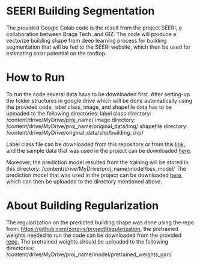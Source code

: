 # SEERI Building Segmentation

The provided Google Colab code is the result from the project SEERI, a collaboration between Braga Tech. and GIZ. The code will produce a vectorize building shape from deep learning process for building segmentation that will be fed to the SEERI website, which then be used for estimating solar potential on the rooftop. 

# How to Run

To run the code several data have to be downloaded first. After setting-up the folder structures in google drive which will be done automatically using the provided code, label class, image, and shapefile data has to be uploaded to the following directories:
label class directory: /content/drive/MyDrive/proj_name/
image directory: /content/drive/MyDrive/proj_name/original_data/img/
shapefile directory: /content/drive/MyDrive/original_data/shp/building_shp/

Label class file can be downloaded from this repository or from this [link](https://drive.google.com/file/d/1UpdSPBQbY9ZdyrcQzbrwFNcjvFXcBW8x/view?usp=sharing), and the sample data that was used in the project can be downloaded [here](https://drive.google.com/drive/folders/1lxkiN0ZqubMTWKUh7H6sy_wzHIaxgPmT?usp=sharing).

Moreover, the prediction model resulted from the training will be stored in this directory: /content/drive/MyDrive/proj_name/model/bss_model/
The prediction model that was used in the project can be downloaded [here](https://drive.google.com/drive/folders/1dweq_9_x8r_Hb6iXJpC3YqypLZjMdZP4?usp=sharing), which can then be uploaded to the directory mentioned above. 

# About Building Regularization

The regularization on the predicted building shape was done using the repo from: https://github.com/zorzi-s/projectRegularization, the pretrained weights needed to run the code can be downloaded from the provided [repo](https://drive.google.com/drive/folders/1IPrDpvFq9ODW7UtPAJR_T-gGzxDat_uu). The pretrained weights should be uploaded to the following directories: /content/drive/MyDrive/proj_name/model/pretrained_weights_gan/
